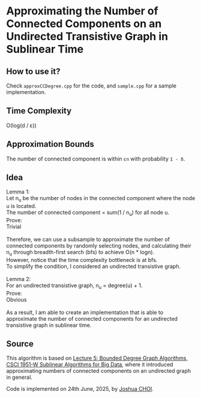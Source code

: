 # Approximating the Number of Connected Components on an Undirected Transistive Graph in Sublinear Time

## How to use it?
Check `approxCCDegree.cpp` for the code, and `sample.cpp` for a sample implementation.

## Time Complexity
O(log(d / ε))

## Approximation Bounds
The number of connected component is within `εn` with probability `1 - δ`.

## Idea
Lemma 1:<br>
Let n<sub>u</sub> be the number of nodes in the connected component where the node u is located.<br>
The number of connected component = sum(1 / n<sub>u</sub>) for all node u.<br>
Prove:<br>
Trivial<br><br>
Therefore, we can use a subsample to approximate the number of connected components by randomly selecting nodes, and calculating their n<sub>u</sub> through breadth-first search (bfs) to achieve O(n * logn).<br>
However, notice that the time complexity bottleneck is at bfs.<br>
To simplify the condition, I considered an undirected transistive graph.<br><br>
Lemma 2:<br>
For an undirected transistive graph, n<sub>u</sub> = degree(u) + 1.<br>
Prove:<br>
Obvious<br><br>
As a result, I am able to create an implementation that is able to approximate the number of connected components for an undirected transistive graph in sublinear time.

## Source
This algorithm is based on [Lecture 5: Bounded Degree Graph Algorithms, CSCI 1951-W Sublinear Algorithms for Big Data](https://cs.brown.edu/courses/csci1951-w/lec/lec%205%20notes.pdf), where it introduced approximating numbers of connected components on an undirected graph in general.

Code is implemented on 24th June, 2025, by [Joshua CHOI](https://joshuasyss.github.io/).
